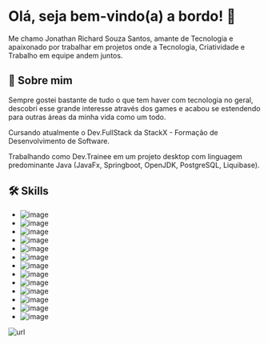 
# Olá, seja bem-vindo(a) a bordo! 👋

Me chamo Jonathan Richard Souza Santos, amante de Tecnologia e apaixonado por trabalhar em projetos onde a Tecnologia, Criatividade e Trabalho em equipe andem juntos.



## 🚀 Sobre mim

Sempre gostei bastante de tudo o que tem haver com tecnologia no geral, descobri esse grande interesse através dos games e acabou se estendendo para outras áreas da minha vida como um todo.

Cursando atualmente o Dev.FullStack da StackX - Formação de Desenvolvimento de Software.

Trabalhando como Dev.Trainee em um projeto desktop com linguagem predominante Java (JavaFx, Springboot, OpenJDK, PostgreSQL, Liquibase).

## 🛠 Skills


- ![image](https://img.shields.io/badge/JavaScript-323330?style=for-the-badge&logo=javascript&logoColor=F7DF1E)
- ![image](https://img.shields.io/badge/CSS3-1572B6?style=for-the-badge&logo=css3&logoColor=white)
- ![image](https://img.shields.io/badge/OpenJDK-ED8B00?style=for-the-badge&logo=openjdk&logoColor=white)
- ![image](https://img.shields.io/badge/json-5E5C5C?style=for-the-badge&logo=json&logoColor=white)
- ![image](https://img.shields.io/badge/Eclipse-2C2255?style=for-the-badge&logo=eclipse&logoColor=white)
- ![image](https://img.shields.io/badge/VSCode-0078D4?style=for-the-badge&logo=visual%20studio%20code&logoColor=white)
- ![image](https://img.shields.io/badge/IntelliJ_IDEA-000000.svg?style=for-the-badge&logo=intellij-idea&logoColor=white)
- ![image](https://img.shields.io/badge/Spring-6DB33F?style=for-the-badge&logo=spring&logoColor=white)
- ![image](https://img.shields.io/badge/Spring_Boot-F2F4F9?style=for-the-badge&logo=spring-boot)
- ![image](https://img.shields.io/badge/React-20232A?style=for-the-badge&logo=react&logoColor=61DAFB)
- ![image](https://img.shields.io/badge/Vue.js-35495E?style=for-the-badge&logo=vuedotjs&logoColor=4FC08D)
- ![image](https://img.shields.io/badge/AngularJS-E23237?style=for-the-badge&logo=angularjs&logoColor=white)
- ![image](https://img.shields.io/badge/PostgreSQL-316192?style=for-the-badge&logo=postgresql&logoColor=white)


![url](https://github-readme-stats.vercel.app/api?username=jonathanrichardss)

